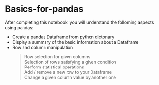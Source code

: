 # Basics-for-pandas
After completing this notebook, you will understand the folloming aspects using pandas:  

- Create a pandas Dataframe from python dictonary   
- Display a summary of the basic information about a Dataframe   
- Row and column manipulation   
	> Row selection for given columns  
	> Selection of rows satisfying a given condition   
	> Perform statistical operations   
	> Add / remove a new row to your Dataframe   
	> Change a given column value by another one   
